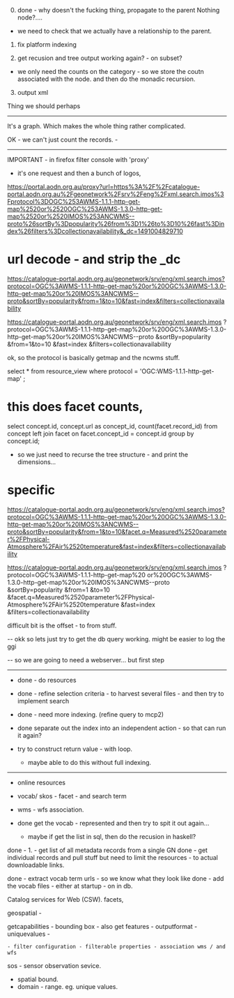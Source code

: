 
0. done - why doesn't the fucking thing, propagate to the parent Nothing node?....
  - we need to check that we actually have a relationship to the parent.

1. fix platform indexing

2. get recusion and tree output working again? - on subset?
  - we only need the counts on the category - so we
      store the coutn associated with the node.
      and then do the monadic recursion.


3. output xml



Thing we should perhaps 


--------
It's a graph. 
Which makes the whole thing rather complicated.


OK - we can't just count the records. - 


------------

IMPORTANT - in firefox filter console with 'proxy'
  - it's one request and then a bunch of logos,

https://portal.aodn.org.au/proxy?url=https%3A%2F%2Fcatalogue-portal.aodn.org.au%2Fgeonetwork%2Fsrv%2Feng%2Fxml.search.imos%3Fprotocol%3DOGC%253AWMS-1.1.1-http-get-map%2520or%2520OGC%253AWMS-1.3.0-http-get-map%2520or%2520IMOS%253ANCWMS--proto%26sortBy%3Dpopularity%26from%3D1%26to%3D10%26fast%3Dindex%26filters%3Dcollectionavailability&_dc=1491004829710


# url decode -  and strip the _dc
https://catalogue-portal.aodn.org.au/geonetwork/srv/eng/xml.search.imos?protocol=OGC%3AWMS-1.1.1-http-get-map%20or%20OGC%3AWMS-1.3.0-http-get-map%20or%20IMOS%3ANCWMS--proto&sortBy=popularity&from=1&to=10&fast=index&filters=collectionavailability

https://catalogue-portal.aodn.org.au/geonetwork/srv/eng/xml.search.imos
?protocol=OGC%3AWMS-1.1.1-http-get-map%20or%20OGC%3AWMS-1.3.0-http-get-map%20or%20IMOS%3ANCWMS--proto
&sortBy=popularity
&from=1&to=10
&fast=index
&filters=collectionavailability


ok, so the protocol is basically getmap and the ncwms stuff. 

select * from resource_view where protocol = 'OGC:WMS-1.1.1-http-get-map' ;


# this does facet counts,
select  concept.id, concept.url as concept_id, count(facet.record_id) from concept  left join facet on facet.concept_id = concept.id  group by concept.id;


- so we just need to recurse the tree structure - and print the dimensions...


# specific
https://catalogue-portal.aodn.org.au/geonetwork/srv/eng/xml.search.imos?protocol=OGC%3AWMS-1.1.1-http-get-map%20or%20OGC%3AWMS-1.3.0-http-get-map%20or%20IMOS%3ANCWMS--proto&sortBy=popularity&from=1&to=10&facet.q=Measured%2520parameter%2FPhysical-Atmosphere%2FAir%2520temperature&fast=index&filters=collectionavailability


https://catalogue-portal.aodn.org.au/geonetwork/srv/eng/xml.search.imos
?protocol=OGC%3AWMS-1.1.1-http-get-map%20
or%20OGC%3AWMS-1.3.0-http-get-map%20or%20IMOS%3ANCWMS--proto
&sortBy=popularity
&from=1
&to=10
&facet.q=Measured%2520parameter%2FPhysical-Atmosphere%2FAir%2520temperature
&fast=index
&filters=collectionavailability


difficult bit is the offset - to from stuff.

-- okk so lets just try to get the db query working.
  might be easier to log the ggi


-- so we are going to need a webserver... but first step


---
- done - do resources

- done - refine selection criteria - to harvest several files - and then try to implement search
- done - need more indexing. (refine query to mcp2)
- done separate out the index into an independent action - so that can run it again?

- try to construct return value - with loop.
  - maybe able to do this without full indexing.

------

- online resources
- vocab/ skos - facet - and search term
- wms - wfs association. 


- done get the vocab - represented and then try to spit it out again...
  - maybe if get the list in sql, then do the recusion in haskell?


done - 1. - get list of all metadata records from a single GN
done - get individual records and pull stuff
  but need to limit the resources - to actual downloadable links.


done - extract vocab term urls - so we know what they look like
done -  add the vocab files - either at startup - on in db.


Catalog services for Web  (CSW).
facets,


geospatial - 

  getcapabilities
    - bounding box
    - also get features
    - outputformat
    - uniquevalues - 

    - filter configuration - filterable properties - association wms / and wfs

sos - sensor observation sevice. 
  - spatial bound.
  - domain - range. eg. unique values.





